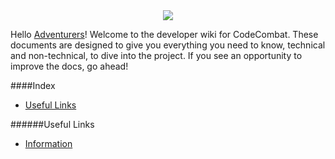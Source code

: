 <div style="text-align:center"><img src ="http://www.owstartup.com/wp-content/uploads/2014/05/code-combat.png" /></div>

Hello [Adventurers](https://codecombat.com/contribute/adventurer)! Welcome to the developer wiki for CodeCombat. These documents are designed to give you everything you need to know, technical and non-technical, to dive into the project. If you see an opportunity to improve the docs, go ahead!

####Index
* [Useful Links](#useful-links)

######Useful Links
* [Information](https://codecombat.com/contribute/adventurer)
